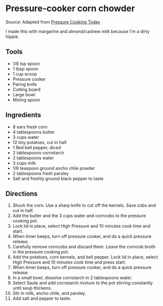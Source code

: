 # Pressure-cooker corn chowder

Source: Adapted from [Pressure Cooking Today](https://www.pressurecookingtoday.com/fresh-corn-chowder-in-the-pressure-cooker/)

I made this with margarine and almond/cashew milk because I'm a dirty hippie.

## Tools

* 1/8 tsp spoon
* 1 tbsp spoon
* 1 cup scoop
* Pressure cooker
* Paring knife
* Cutting board
* Large bowl
* Mixing spoon

## Ingredients

* 8 ears fresh corn
* 4 tablespoons butter
* 3 cups water
* 12 tiny potatoes, cut in half
* 1 Red bell pepper, diced
* 2 tablespoons cornstarch
* 2 tablespoons water
* 3 cups milk
* 1/8 teaspoon ground ancho chile powder
* 2 tablespoons fresh parsley
* Salt and freshly ground black pepper to taste

## Directions

1. Shuck the corn. Use a sharp knife to cut off the kernels.  Save cobs and cut in half.
1. Add the butter and the 3 cups water and corncobs to the pressure cooking pot.
1. Lock lid in place, select High Pressure and 10 minutes cook time and start. 
1. When timer beeps, turn off pressure cooker, and do a quick pressure release. 
1. Carefully remove corncobs and discard them. Leave the corncob broth in the pressure cooking pot.
1. Add the potatoes, corn kernels, and bell pepper. Lock lid in place, select High Pressure and 10 minutes cook time and press start.
1. When timer beeps, turn off pressure cooker, and do a quick pressure release. 
1. In a small bowl, dissolve cornstarch in 2 tablespoons water.
1. Select Saute and add cornstarch mixture to the pot stirring constantly until soup thickens.
1. Stir in milk, ancho chile, and parsley.
1. Add salt and pepper to taste.
